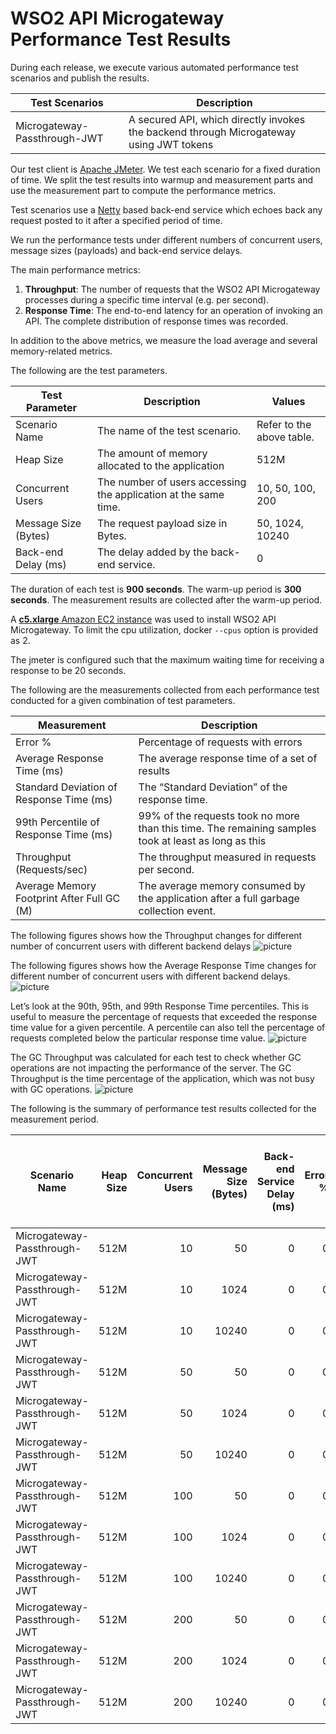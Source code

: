 # WSO2 API Microgateway Performance Test Results

During each release, we execute various automated performance test scenarios and publish the results.

| Test Scenarios | Description |
| --- | --- |
| Microgateway-Passthrough-JWT | A secured API, which directly invokes the backend through Microgateway using JWT tokens |

Our test client is [Apache JMeter](https://jmeter.apache.org/index.html). We test each scenario for a fixed duration of
time. We split the test results into warmup and measurement parts and use the measurement part to compute the
performance metrics.

Test scenarios use a [Netty](https://netty.io/) based back-end service which echoes back any request
posted to it after a specified period of time.

We run the performance tests under different numbers of concurrent users, message sizes (payloads) and back-end service
delays.

The main performance metrics:

1. **Throughput**: The number of requests that the WSO2 API Microgateway processes during a specific time interval (e.g. per second).
2. **Response Time**: The end-to-end latency for an operation of invoking an API. The complete distribution of response times was recorded.

In addition to the above metrics, we measure the load average and several memory-related metrics.

The following are the test parameters.

| Test Parameter | Description | Values |
| --- | --- | --- |
| Scenario Name | The name of the test scenario. | Refer to the above table. |
| Heap Size | The amount of memory allocated to the application | 512M |
| Concurrent Users | The number of users accessing the application at the same time. | 10, 50, 100, 200 |
| Message Size (Bytes) | The request payload size in Bytes. | 50, 1024, 10240 |
| Back-end Delay (ms) | The delay added by the back-end service. | 0 |

The duration of each test is **900 seconds**. The warm-up period is **300 seconds**.
The measurement results are collected after the warm-up period.

A [**c5.xlarge** Amazon EC2 instance](https://aws.amazon.com/ec2/instance-types/) was used to install WSO2 API Microgateway.
To limit the cpu utilization, docker `--cpus` option is provided as 2.

The jmeter is configured such that the maximum waiting time for receiving a response to be 20 seconds.

The following are the measurements collected from each performance test conducted for a given combination of
test parameters.

| Measurement | Description |
| --- | --- |
| Error % | Percentage of requests with errors |
| Average Response Time (ms) | The average response time of a set of results |
| Standard Deviation of Response Time (ms) | The “Standard Deviation” of the response time. |
| 99th Percentile of Response Time (ms) | 99% of the requests took no more than this time. The remaining samples took at least as long as this |
| Throughput (Requests/sec) | The throughput measured in requests per second. |
| Average Memory Footprint After Full GC (M) | The average memory consumed by the application after a full garbage collection event. |

The following figures shows how the Throughput changes for different number of concurrent users with different backend delays
![picture](plots/thrpt_0ms.png)

The following figures shows how the Average Response Time changes for different number of concurrent users with different backend delays.
![picture](plots/avgt_0ms.png)

Let’s look at the 90th, 95th, and 99th Response Time percentiles. 
This is useful to measure the percentage of requests that exceeded the response time value for a given percentile. 
A percentile can also tell the percentage of requests completed below the particular response time value.
![picture](plots/response_time_0ms.png)

The GC Throughput was calculated for each test to check whether GC operations are not impacting the performance of the server. 
The GC Throughput is the time percentage of the application, which was not busy with GC operations.
![picture](plots/gc_0ms.png)

The following is the summary of performance test results collected for the measurement period.

|  Scenario Name | Heap Size | Concurrent Users | Message Size (Bytes) | Back-end Service Delay (ms) | Error % | Throughput (Requests/sec) | Average Response Time (ms) | Standard Deviation of Response Time (ms) | 99th Percentile of Response Time (ms) | WSO2 API Microgateway GC Throughput (%) | Average WSO2 API Microgateway Memory Footprint After Full GC (M) |
|---|---:|---:|---:|---:|---:|---:|---:|---:|---:|---:|---:|
|  Microgateway-Passthrough-JWT | 512M | 10 | 50 | 0 | 0 | 2342.5 | 4.23 | 5.83 | 33 | 98.93 | 19.96 |
|  Microgateway-Passthrough-JWT | 512M | 10 | 1024 | 0 | 0 | 2244.26 | 4.42 | 6.03 | 34 | 99 | 19.939 |
|  Microgateway-Passthrough-JWT | 512M | 10 | 10240 | 0 | 0 | 1723.56 | 5.75 | 21.39 | 44 | 99.18 | 19.967 |
|  Microgateway-Passthrough-JWT | 512M | 50 | 50 | 0 | 0 | 2436.14 | 20.47 | 23.68 | 92 | 98.12 | 19.987 |
|  Microgateway-Passthrough-JWT | 512M | 50 | 1024 | 0 | 0 | 2373.74 | 21.01 | 28.96 | 91 | 98.27 | 19.939 |
|  Microgateway-Passthrough-JWT | 512M | 50 | 10240 | 0 | 0 | 1816.52 | 27.44 | 24.45 | 88 | 98.64 | 19.96 |
|  Microgateway-Passthrough-JWT | 512M | 100 | 50 | 0 | 0 | 2468.06 | 40.45 | 38.58 | 158 | 96.49 | 39.799 |
|  Microgateway-Passthrough-JWT | 512M | 100 | 1024 | 0 | 0 | 2428.95 | 41.1 | 44.86 | 156 | 96.65 | 36.048 |
|  Microgateway-Passthrough-JWT | 512M | 100 | 10240 | 0 | 0 | 1851.49 | 53.91 | 34.86 | 163 | 97.65 | 46.188 |
|  Microgateway-Passthrough-JWT | 512M | 200 | 50 | 0 | 0 | 2469.85 | 80.87 | 57.82 | 267 | 95.17 | 32.126 |
|  Microgateway-Passthrough-JWT | 512M | 200 | 1024 | 0 | 0 | 2421.66 | 82.49 | 57.31 | 267 | 95.39 | 53.027 |
|  Microgateway-Passthrough-JWT | 512M | 200 | 10240 | 0 | 0 | 1822.86 | 109.59 | 59.84 | 297 | 96.36 | 51.336 |
